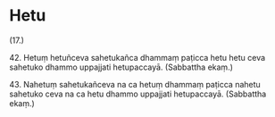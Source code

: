 # Hetu

(17.)

42\. Hetuṃ hetuñceva sahetukañca dhammaṃ paṭicca hetu hetu ceva sahetuko dhammo uppajjati hetupaccayā. (Sabbattha ekaṃ.)

43\. Nahetuṃ sahetukañceva na ca hetuṃ dhammaṃ paṭicca nahetu sahetuko ceva na ca hetu dhammo uppajjati hetupaccayā. (Sabbattha ekaṃ.)
